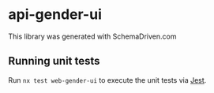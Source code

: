 
# api-gender-ui

This library was generated with SchemaDriven.com

## Running unit tests

Run `nx test web-gender-ui` to execute the unit tests via [Jest](https://jestjs.io).


